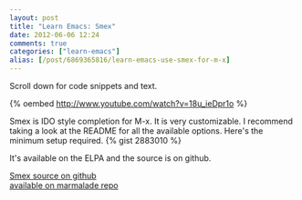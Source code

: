 ```yaml
---
layout: post
title: "Learn Emacs: Smex"
date: 2012-06-06 12:24
comments: true
categories: ["learn-emacs"]
alias: [/post/6869365816/learn-emacs-use-smex-for-m-x]
---
```


Scroll down for code snippets and text.

{% oembed http://www.youtube.com/watch?v=18u_ieDpr1o %}

Smex is IDO style completion for M-x.  It is very customizable.  I
recommend taking a look at the README for all the available options.
Here's the minimum setup required.
{% gist 2883010 %}

It's available on the ELPA and the source is on github.

[Smex source on github](https://github.com/nonsequitur/smex/)<br />
[available on marmalade repo](http://marmalade-repo.org/packages/smex)

